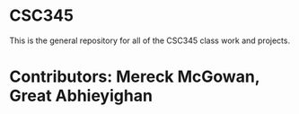 # CSC345
This is the general repository for all of the CSC345 class work and projects.
# Contributors: Mereck McGowan, Great Abhieyighan
